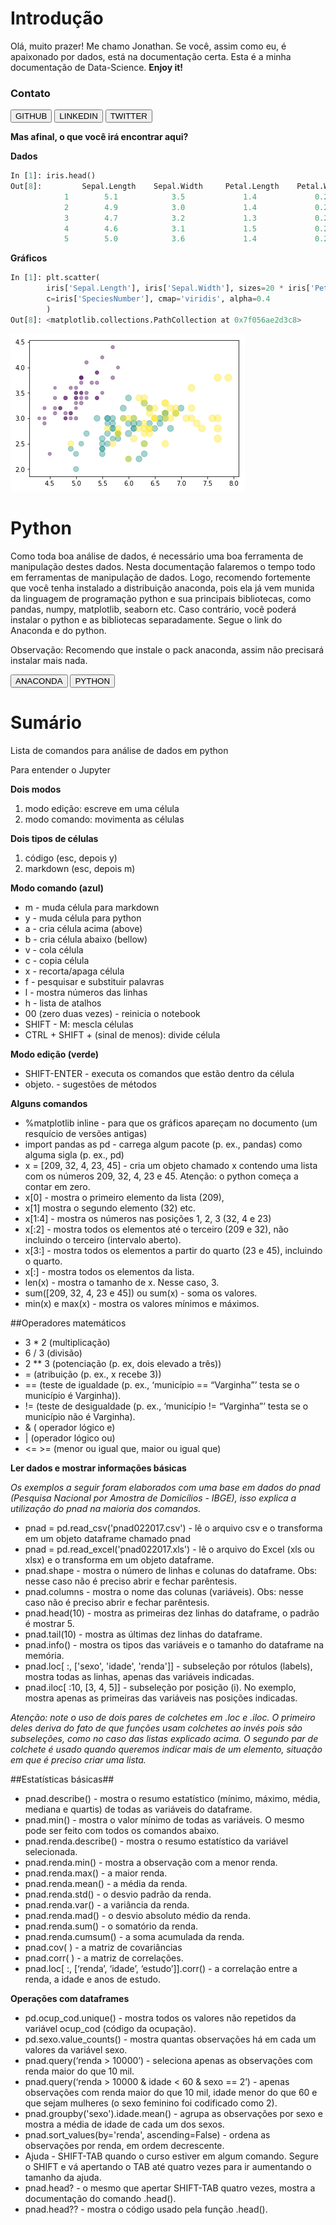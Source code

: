 
# Introdução

Olá, muito prazer! Me chamo Jonathan. Se você, assim como eu, é apaixonado por dados, está na documentação certa. Esta é a minha documentação de Data-Science. **Enjoy it!**

<h3>Contato</h3>

<button onclick="window.open('https://github.com/Jonathan-geo');">GITHUB</button>
<button onclick="window.open('https://www.linkedin.com/in/jonathan-domingos-b98b76160/');">LINKEDIN</button>
<button onclick="window.open('https://twitter.com/jonathan_cdso');">TWITTER</button>





**Mas afinal, o que você irá encontrar aqui?**

**Dados**
```python
In [1]: iris.head()
Out[8]:	        Sepal.Length	Sepal.Width	    Petal.Length	Petal.Width    	Species	    SpeciesNumber
            1	     5.1	        3.5	            1.4	            0.2	        setosa	        0
            2	     4.9	        3.0	            1.4	            0.2	        setosa	        0
            3	     4.7	        3.2	            1.3	            0.2	        setosa	        0
            4	     4.6	        3.1	            1.5	            0.2	        setosa	        0
            5	     5.0	        3.6	            1.4	            0.2	        setosa	        0
```

**Gráficos**

```python
In [1]: plt.scatter(
        iris['Sepal.Length'], iris['Sepal.Width'], sizes=20 * iris['Petal.Length'],
        c=iris['SpeciesNumber'], cmap='viridis', alpha=0.4
        )
Out[8]: <matplotlib.collections.PathCollection at 0x7f056ae2d3c8>
```
![Screenshot](img/grafico3.png)




# Python

Como toda boa análise de dados, é necessário uma boa ferramenta de manipulação destes dados. Nesta documentação falaremos o tempo todo em ferramentas de manipulação de dados. Logo, recomendo fortemente que você tenha instalado a distribuição anaconda, pois ela já vem munida da linguagem de programação python e sua principais bibliotecas, como pandas, numpy, matplotlib, seaborn etc. Caso contrário, você poderá instalar o python e as bibliotecas separadamente. Segue o link do Anaconda e do python. 


<div class="panel panel-info">
Observação: Recomendo que instale o pack anaconda, assim não precisará instalar mais nada.
     
</div> 



<button onclick="window.open('https://www.anaconda.com/distribution');">ANACONDA</button>
<button onclick="window.open('https://www.python.org/downloads/');">PYTHON</button>


# Sumário

Lista de comandos para análise de dados em python

Para entender o Jupyter

**Dois modos**

1. modo edição: escreve em uma célula
1. modo comando: movimenta as células

**Dois tipos de células**

1. código (esc, depois y)
1. markdown (esc, depois m)

**Modo comando (azul)**

- m - muda célula para markdown
- y - muda célula para python
- a - cria célula acima (above)
- b - cria célula abaixo (bellow)
- v - cola célula
- c - copia célula
- x - recorta/apaga célula
- f - pesquisar e substituir palavras
- l - mostra números das linhas
- h - lista de atalhos
- 00 (zero duas vezes) - reinicia o notebook
- SHIFT - M: mescla células
- CTRL + SHIFT + (sinal de menos): divide célula

**Modo edição (verde)**

- SHIFT-ENTER - executa os comandos que estão dentro da célula
- objeto.<TAB> - sugestões de métodos

**Alguns comandos**

- %matplotlib inline - para que os gráficos apareçam no documento (um resquício de versões antigas)
- import pandas as pd - carrega algum pacote (p. ex., pandas) como alguma sigla (p. ex., pd)
- x = [209, 32, 4, 23, 45] - cria um objeto chamado x contendo uma lista com os números 209, 32, 4, 23 e 45. Atenção: o python começa a contar em zero.
- x[0] - mostra o primeiro elemento da lista (209),
- x[1] mostra o segundo elemento (32) etc.
- x[1:4] - mostra os números nas posições 1, 2, 3 (32, 4 e 23)
- x[:2] - mostra todos os elementos até o terceiro (209 e 32), não incluindo o terceiro (intervalo aberto).
- x[3:] - mostra todos os elementos a partir do quarto (23 e 45), incluindo o quarto.
- x[:] - mostra todos os elementos da lista.
- len(x) - mostra o tamanho de x. Nesse caso, 3.
- sum([209, 32, 4, 23 e 45]) ou sum(x) - soma os valores.
- min(x) e max(x) - mostra os valores mínimos e máximos.

##Operadores matemáticos

- 3 * 2 (multiplicação)
- 6 / 3 (divisão)
- 2 ** 3 (potenciação (p. ex, dois elevado a três))
- =  (atribuição (p. ex., x recebe 3))
- ==  (teste de igualdade (p. ex., ‘município == “Varginha”’ testa se o município é Varginha)).
- !=  (teste de desigualdade (p. ex., ‘município != “Varginha”’ testa se o município não é Varginha).
- &  ( operador lógico e)
- | (operador lógico ou)
-  <= >= (menor ou igual que, maior ou igual que)

**Ler dados e mostrar informações básicas**

*Os exemplos a seguir foram elaborados com uma base em dados do pnad (Pesquisa Nacional por Amostra de Domicílios - IBGE), isso explica a utilização do pnad na maioria dos comandos.*

- pnad = pd.read_csv('pnad022017.csv') - lê o arquivo csv e o transforma em um objeto dataframe chamado pnad
- pnad = pd.read_excel('pnad022017.xls') - lê o arquivo do Excel (xls ou xlsx) e o transforma em um objeto dataframe.
- pnad.shape - mostra o número de linhas e colunas do dataframe. Obs: nesse caso não é preciso abrir e fechar parêntesis.
- pnad.columns - mostra o nome das colunas (variáveis). Obs: nesse caso não é preciso abrir e fechar parêntesis.
- pnad.head(10) - mostra as primeiras dez linhas do dataframe, o padrão é mostrar 5.
- pnad.tail(10) - mostra as últimas dez linhas do dataframe.
- pnad.info() - mostra os tipos das variáveis e o tamanho do dataframe na memória.
- pnad.loc[ :, ['sexo', 'idade', 'renda']] - subseleção por rótulos (labels), mostra todas as linhas, apenas das variáveis indicadas.
- pnad.iloc[ :10, [3, 4, 5]] - subseleção por posição (i). No exemplo, mostra apenas as primeiras das variáveis nas posições indicadas.

*Atenção: note o uso de dois pares de colchetes em .loc e .iloc. O primeiro deles deriva do fato de que funções usam colchetes ao invés pois são subseleções, como no caso das listas explicado acima. O segundo par de colchete é usado quando queremos indicar mais de um elemento, situação em que é preciso criar uma lista.*

##Estatísticas básicas##

- pnad.describe() - mostra o resumo estatístico (mínimo, máximo, média, mediana e quartis) de todas as variáveis do dataframe.
- pnad.min() - mostra o valor mínimo de todas as variáveis. O mesmo pode ser feito com todos os comandos abaixo.
- pnad.renda.describe() - mostra o resumo estatístico da variável selecionada.
- pnad.renda.min() - mostra a observação com a menor renda.
- pnad.renda.max() - a maior renda.
- pnad.renda.mean() - a média da renda.
- pnad.renda.std() - o desvio padrão da renda.
- pnad.renda.var() - a variância da renda.
- pnad.renda.mad() - o desvio absoluto médio da renda.
- pnad.renda.sum() - o somatório da renda.
- pnad.renda.cumsum() - a soma acumulada da renda.
- pnad.cov( ) - a matriz de covariâncias
- pnad.corr( ) - a matriz de correlações.
- pnad.loc[ :, [‘renda’, ‘idade’, ‘estudo’]].corr() - a correlação entre a renda, a idade e anos de estudo.

**Operações com dataframes**

- pd.ocup_cod.unique() - mostra todos os valores não repetidos da variável ocup_cod (código da ocupação).
- pd.sexo.value_counts() - mostra quantas observações há em cada um valores da variável sexo.
- pnad.query(‘renda > 10000’) - seleciona apenas as observações com renda maior do que 10 mil.
- pnad.query(‘renda > 10000 & idade < 60 & sexo == 2’) - apenas observações com renda maior do que 10 mil, idade menor do que 60 e que sejam mulheres (o sexo feminino foi codificado como 2).
- pnad.groupby('sexo').idade.mean() - agrupa as observações por sexo e mostra a média de idade de cada um dos sexos.
- pnad.sort_values(by='renda', ascending=False) - ordena as observações por renda, em ordem decrescente.
- Ajuda - SHIFT-TAB quando o curso estiver em algum comando. Segure o SHIFT e vá apertando o TAB até quatro vezes para ir aumentando o tamanho da ajuda.
- pnad.head? - o mesmo que apertar SHIFT-TAB quatro vezes, mostra a documentação do comando .head().
- pnad.head?? - mostra o código usado pela função .head().
